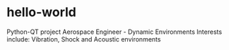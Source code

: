 # hello-world
Python-QT project
Aerospace Engineer - Dynamic Environments 
Interests include:  Vibration, Shock and Acoustic environments
